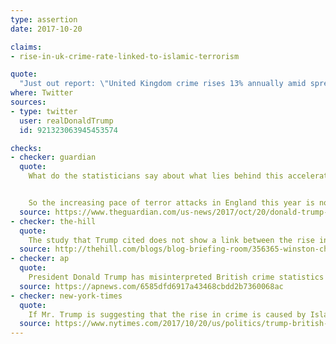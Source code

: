 ```yaml
---
type: assertion
date: 2017-10-20

claims:
- rise-in-uk-crime-rate-linked-to-islamic-terrorism

quote:
  "Just out report: \"United Kingdom crime rises 13% annually amid spread of Radical Islamic terror.\" Not good, we must keep America safe!"
where: Twitter
sources:
- type: twitter
  user: realDonaldTrump
  id: 921323063945453574

checks:
- checker: guardian
  quote:
    What do the statisticians say about what lies behind this accelerating increase in crime in England and Wales? "The 13% increase in police recorded crime from the previous year reflects a range of factors including continuing improvements to crime recording and genuine increases in some crime categories, especially in those that are well-recorded," say the UK’s Office for National Statistics.


    So the increasing pace of terror attacks in England this year is not the cause? No, the ONS does not say that the attacks, let alone radical Islam, are among the causes of rising crime.
  source: https://www.theguardian.com/us-news/2017/oct/20/donald-trump-blame-terrorism-rising-uk-crime-figures
- checker: the-hill
  quote:
    The study that Trump cited does not show a link between the rise in crime and terrorism, noting that out of the 664 homicides recorded, only 35 were a result of terror attacks. U.K. officials [said](http://thehill.com/homenews/administration/356343-trump-calls-to-keep-america-safe-citing-rising-uk-crime-rate) that the rise was likely because of better crime reporting.
  source: http://thehill.com/blogs/blog-briefing-room/356365-winston-churchills-grandson-calls-trump-a-daft-twerp
- checker: ap
  quote:
    President Donald Trump has misinterpreted British crime statistics and wrongly blamed terrorism as the driving factor behind higher numbers. Terror attacks in Manchester and London that killed 35 people only account for 1/100th of a percent of the total number of crimes recorded in the report, and homicides are actually down 2 percent.
  source: https://apnews.com/6585dfd6917a43468cbdd2b7360068ac
- checker: new-york-times
  quote:
    If Mr. Trump is suggesting that the rise in crime is caused by Islamic terrorism, the report does not support that.
  source: https://www.nytimes.com/2017/10/20/us/politics/trump-british-crime-terror.html
---
```

